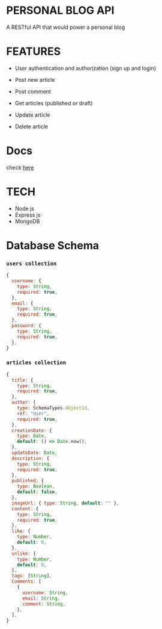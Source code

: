 # PERSONAL BLOG API

A RESTful API that would power a personal blog

# FEATURES

- User authentication and authorization (sign up and login)

- Post new article

- Post comment

- Get articles (published or draft)

- Update article

- Delete article

# Docs

check [here](https://personal-blog-api-7cge.onrender.com/api-docs/)

# TECH

- Node js
- Express js
- MongoDB

# Database Schema

### `users collection`

```js
{
  username: {
    type: String,
    required: true,
  },
  email: {
    type: String,
    required: true,
  },
  password: {
    type: String,
    required: true,
  },
}
```

### `articles collection`

```js
{
  title: {
    type: String,
    required: true,
  },
  author: {
    type: SchemaTypes.ObjectId,
    ref: "User",
    required: true,
  },
  creationDate: {
    type: Date,
    default: () => Date.now(),
  },
  updateDate: Date,
  description: {
    type: String,
    required: true,
  },
  published: {
    type: Boolean,
    default: false,
  },
  imageUrl: { type: String, default: "" },
  content: {
    type: String,
    required: true,
  },
  like: {
    type: Number,
    default: 0,
  },
  unlike: {
    type: Number,
    default: 0,
  },
  tags: [String],
  Comments: [
    {
      username: String,
      email: String,
      comment: String,
    },
  ],
}
```
